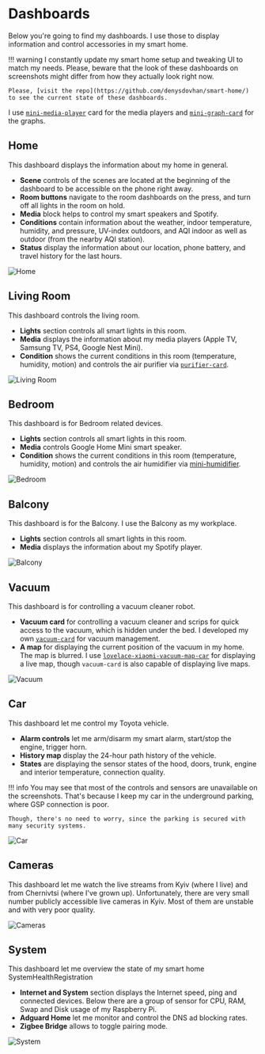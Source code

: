 # Dashboards

Below you're going to find my dashboards. I use those to display information and control accessories in my smart home.

<!-- prettier-ignore -->
!!! warning
    I constantly update my smart home setup and tweaking UI to match my needs. Please, beware that the look of these dashboards on screenshots might differ from how they actually look right now.

    Please, [visit the repo](https://github.com/denysdovhan/smart-home/) to see the current state of these dashboards.

I use [`mini-media-player`](https://github.com/kalkih/mini-media-player) card for the media players and [`mini-graph-card`](https://github.com/kalkih/mini-graph-card) for the graphs.

## Home

This dashboard displays the information about my home in general.

- **Scene** controls of the scenes are located at the beginning of the dashboard to be accessible on the phone right away.
- **Room buttons** navigate to the room dashboards on the press, and turn off all lights in the room on hold.
- **Media** block helps to control my smart speakers and Spotify.
- **Conditions** contain information about the weather, indoor temperature, humidity, and pressure, UV-index outdoors, and AQI indoor as well as outdoor (from the nearby AQI station).
- **Status** display the information about our location, phone battery, and travel history for the last hours.

![Home](https://user-images.githubusercontent.com/3459374/109427050-3ea8ce80-79f9-11eb-886b-e2ba715244ec.png)

## Living Room

This dashboard controls the living room.

- **Lights** section controls all smart lights in this room.
- **Media** displays the information about my media players (Apple TV, Samsung TV, PS4, Google Nest Mini).
- **Condition** shows the current conditions in this room (temperature, humidity, motion) and controls the air purifier via [`purifier-card`](https://github.com/denysdovhan/purifier-card).

![Living Room](https://user-images.githubusercontent.com/3459374/109427048-3ea8ce80-79f9-11eb-8d19-45e9c31217e9.png)

## Bedroom

This dashboard is for Bedroom related devices.

- **Lights** section controls all smart lights in this room.
- **Media** controls Google Home Mini smart speaker.
- **Condition** shows the current conditions in this room (temperature, humidity, motion) and controls the air humidifier via [mini-humidifier](https://github.com/artem-sedykh/mini-humidifier).

![Bedroom](https://user-images.githubusercontent.com/3459374/109427047-3e103800-79f9-11eb-9066-78ed53425e1d.png)

## Balcony

This dashboard is for the Balcony. I use the Balcony as my workplace.

- **Lights** section controls all smart lights in this room.
- **Media** displays the information about my Spotify player.

![Balcony](https://user-images.githubusercontent.com/3459374/109427046-3e103800-79f9-11eb-9c38-165b78c2d82b.png)

## Vacuum

This dashboard is for controlling a vacuum cleaner robot.

- **Vacuum card** for controlling a vacuum cleaner and scrips for quick access to the vacuum, which is hidden under the bed. I developed my own [`vacuum-card`](https://github.com/denysdovhan/vacuum-card) for vacuum management.
- **A map** for displaying the current position of the vacuum in my home. The map is blurred. I use [`lovelace-xiaomi-vacuum-map-car`](https://github.com/PiotrMachowski/lovelace-xiaomi-vacuum-map-card) for displaying a live map, though `vacuum-card` is also capable of displaying live maps.

![Vacuum](https://user-images.githubusercontent.com/3459374/109428681-cd6d1980-7a00-11eb-9b1a-b1a760a1dbb6.png)

## Car

This dashboard let me control my Toyota vehicle.

- **Alarm controls** let me arm/disarm my smart alarm, start/stop the engine, trigger horn.
- **History map** display the 24-hour path history of the vehicle.
- **States** are displaying the sensor states of the hood, doors, trunk, engine and interior temperature, connection quality.

<!-- prettier-ignore -->
!!! info
    You may see that most of the controls and sensors are unavailable on the screenshots. That's because I keep my car in the underground parking, where GSP connection is poor.

    Though, there's no need to worry, since the parking is secured with many security systems.

![Car](https://user-images.githubusercontent.com/3459374/109427044-3cdf0b00-79f9-11eb-8bf3-354bd8fbed7a.png)

## Cameras

This dashboard let me watch the live streams from Kyiv (where I live) and from Chernivtsi (where I've grown up). Unfortunately, there are very small number publicly accessible live cameras in Kyiv. Most of them are unstable and with very poor quality.

![Cameras](https://user-images.githubusercontent.com/3459374/109427043-3b154780-79f9-11eb-9cc8-43f0647c753c.png)

## System

This dashboard let me overview the state of my smart home SystemHealthRegistration

- **Internet and System** section displays the Internet speed, ping and connected devices. Below there are a group of sensor for CPU, RAM, Swap and Disk usage of my Raspberry Pi.
- **Adguard Home** let me monitor and control the DNS ad blocking rates.
- **Zigbee Bridge** allows to toggle pairing mode.

![System](https://user-images.githubusercontent.com/3459374/109427040-381a5700-79f9-11eb-9dfa-f7e2d24f7981.png)
